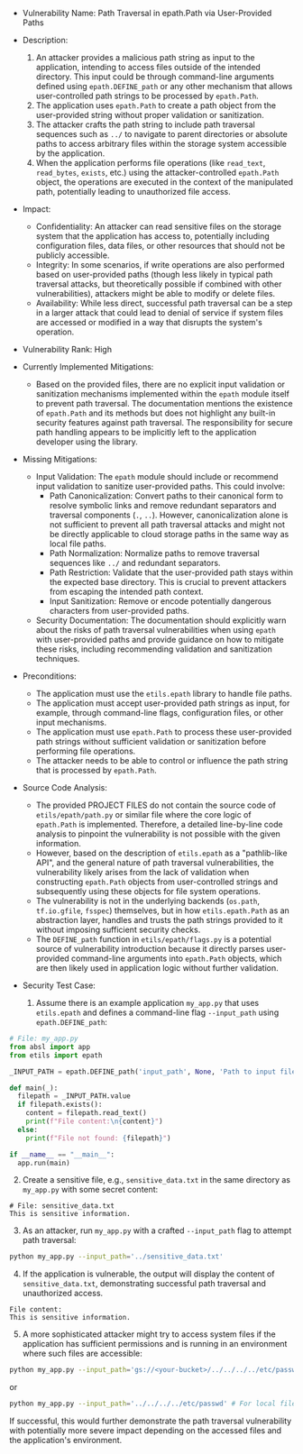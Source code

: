 - Vulnerability Name: Path Traversal in epath.Path via User-Provided Paths

- Description:
  1. An attacker provides a malicious path string as input to the application, intending to access files outside of the intended directory. This input could be through command-line arguments defined using `epath.DEFINE_path` or any other mechanism that allows user-controlled path strings to be processed by `epath.Path`.
  2. The application uses `epath.Path` to create a path object from the user-provided string without proper validation or sanitization.
  3. The attacker crafts the path string to include path traversal sequences such as `../` to navigate to parent directories or absolute paths to access arbitrary files within the storage system accessible by the application.
  4. When the application performs file operations (like `read_text`, `read_bytes`, `exists`, etc.) using the attacker-controlled `epath.Path` object, the operations are executed in the context of the manipulated path, potentially leading to unauthorized file access.

- Impact:
  - Confidentiality: An attacker can read sensitive files on the storage system that the application has access to, potentially including configuration files, data files, or other resources that should not be publicly accessible.
  - Integrity: In some scenarios, if write operations are also performed based on user-provided paths (though less likely in typical path traversal attacks, but theoretically possible if combined with other vulnerabilities), attackers might be able to modify or delete files.
  - Availability: While less direct, successful path traversal can be a step in a larger attack that could lead to denial of service if system files are accessed or modified in a way that disrupts the system's operation.

- Vulnerability Rank: High

- Currently Implemented Mitigations:
  - Based on the provided files, there are no explicit input validation or sanitization mechanisms implemented within the `epath` module itself to prevent path traversal. The documentation mentions the existence of `epath.Path` and its methods but does not highlight any built-in security features against path traversal. The responsibility for secure path handling appears to be implicitly left to the application developer using the library.

- Missing Mitigations:
  - Input Validation: The `epath` module should include or recommend input validation to sanitize user-provided paths. This could involve:
    - Path Canonicalization: Convert paths to their canonical form to resolve symbolic links and remove redundant separators and traversal components (`.`, `..`). However, canonicalization alone is not sufficient to prevent all path traversal attacks and might not be directly applicable to cloud storage paths in the same way as local file paths.
    - Path Normalization: Normalize paths to remove traversal sequences like `../` and redundant separators.
    - Path Restriction: Validate that the user-provided path stays within the expected base directory. This is crucial to prevent attackers from escaping the intended path context.
    - Input Sanitization: Remove or encode potentially dangerous characters from user-provided paths.
  - Security Documentation: The documentation should explicitly warn about the risks of path traversal vulnerabilities when using `epath` with user-provided paths and provide guidance on how to mitigate these risks, including recommending validation and sanitization techniques.

- Preconditions:
  - The application must use the `etils.epath` library to handle file paths.
  - The application must accept user-provided path strings as input, for example, through command-line flags, configuration files, or other input mechanisms.
  - The application must use `epath.Path` to process these user-provided path strings without sufficient validation or sanitization before performing file operations.
  - The attacker needs to be able to control or influence the path string that is processed by `epath.Path`.

- Source Code Analysis:
  - The provided PROJECT FILES do not contain the source code of `etils/epath/path.py` or similar file where the core logic of `epath.Path` is implemented. Therefore, a detailed line-by-line code analysis to pinpoint the vulnerability is not possible with the given information.
  - However, based on the description of `etils.epath` as a "pathlib-like API", and the general nature of path traversal vulnerabilities, the vulnerability likely arises from the lack of validation when constructing `epath.Path` objects from user-controlled strings and subsequently using these objects for file system operations.
  - The vulnerability is not in the underlying backends (`os.path`, `tf.io.gfile`, `fsspec`) themselves, but in how `etils.epath.Path` as an abstraction layer, handles and trusts the path strings provided to it without imposing sufficient security checks.
  - The `DEFINE_path` function in `etils/epath/flags.py` is a potential source of vulnerability introduction because it directly parses user-provided command-line arguments into `epath.Path` objects, which are then likely used in application logic without further validation.

- Security Test Case:
  1. Assume there is an example application `my_app.py` that uses `etils.epath` and defines a command-line flag `--input_path` using `epath.DEFINE_path`:

```python
# File: my_app.py
from absl import app
from etils import epath

_INPUT_PATH = epath.DEFINE_path('input_path', None, 'Path to input file.')

def main(_):
  filepath = _INPUT_PATH.value
  if filepath.exists():
    content = filepath.read_text()
    print(f"File content:\n{content}")
  else:
    print(f"File not found: {filepath}")

if __name__ == "__main__":
  app.run(main)
```
  2. Create a sensitive file, e.g., `sensitive_data.txt` in the same directory as `my_app.py` with some secret content:

```
# File: sensitive_data.txt
This is sensitive information.
```
  3. As an attacker, run `my_app.py` with a crafted `--input_path` flag to attempt path traversal:

```sh
python my_app.py --input_path='../sensitive_data.txt'
```
  4. If the application is vulnerable, the output will display the content of `sensitive_data.txt`, demonstrating successful path traversal and unauthorized access.

```text
File content:
This is sensitive information.
```
  5. A more sophisticated attacker might try to access system files if the application has sufficient permissions and is running in an environment where such files are accessible:

```sh
python my_app.py --input_path='gs://<your-bucket>/../../../../etc/passwd' # For cloud storage
```
   or
```sh
python my_app.py --input_path='../../../../etc/passwd' # For local file system if running locally
```
   If successful, this would further demonstrate the path traversal vulnerability with potentially more severe impact depending on the accessed files and the application's environment.